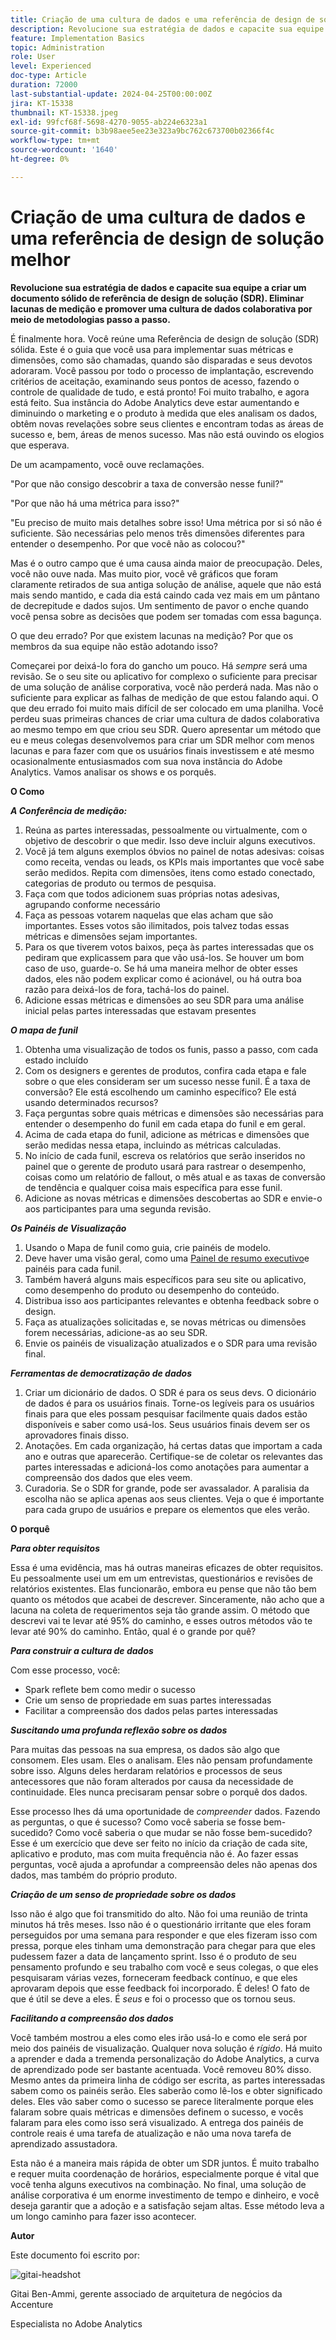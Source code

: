 ```yaml
---
title: Criação de uma cultura de dados e uma referência de design de solução melhor
description: Revolucione sua estratégia de dados e capacite sua equipe a criar um documento sólido de Referência de design de solução (SDR). Eliminar lacunas de medição e promover uma cultura de dados colaborativa por meio de metodologias passo a passo.
feature: Implementation Basics
topic: Administration
role: User
level: Experienced
doc-type: Article
duration: 72000
last-substantial-update: 2024-04-25T00:00:00Z
jira: KT-15338
thumbnail: KT-15338.jpeg
exl-id: 99fcf68f-5698-4270-9055-ab224e6323a1
source-git-commit: b3b98aee5ee23e323a9bc762c673700b02366f4c
workflow-type: tm+mt
source-wordcount: '1640'
ht-degree: 0%

---
```


# Criação de uma cultura de dados e uma referência de design de solução melhor

**Revolucione sua estratégia de dados e capacite sua equipe a criar um documento sólido de referência de design de solução (SDR). Eliminar lacunas de medição e promover uma cultura de dados colaborativa por meio de metodologias passo a passo.**

É finalmente hora. Você reúne uma Referência de design de solução (SDR) sólida. Este é o guia que você usa para implementar suas métricas e dimensões, como são chamadas, quando são disparadas e seus devotos adoraram. Você passou por todo o processo de implantação, escrevendo critérios de aceitação, examinando seus pontos de acesso, fazendo o controle de qualidade de tudo, e está pronto! Foi muito trabalho, e agora está feito. Sua instância do Adobe Analytics deve estar aumentando e diminuindo o marketing e o produto à medida que eles analisam os dados, obtêm novas revelações sobre seus clientes e encontram todas as áreas de sucesso e, bem, áreas de menos sucesso. Mas não está ouvindo os elogios que esperava.

De um acampamento, você ouve reclamações.

&quot;Por que não consigo descobrir a taxa de conversão nesse funil?&quot;

&quot;Por que não há uma métrica para isso?&quot;

&quot;Eu preciso de muito mais detalhes sobre isso! Uma métrica por si só não é suficiente. São necessárias pelo menos três dimensões diferentes para entender o desempenho. Por que você não as colocou?&quot;

Mas é o outro campo que é uma causa ainda maior de preocupação. Deles, você não ouve nada. Mas muito pior, você vê gráficos que foram claramente retirados de sua antiga solução de análise, aquele que não está mais sendo mantido, e cada dia está caindo cada vez mais em um pântano de decrepitude e dados sujos. Um sentimento de pavor o enche quando você pensa sobre as decisões que podem ser tomadas com essa bagunça.

O que deu errado? Por que existem lacunas na medição? Por que os membros da sua equipe não estão adotando isso?

Começarei por deixá-lo fora do gancho um pouco. Há *sempre* será uma revisão. Se o seu site ou aplicativo for complexo o suficiente para precisar de uma solução de análise corporativa, você não perderá nada. Mas não o suficiente para explicar as falhas de medição de que estou falando aqui. O que deu errado foi muito mais difícil de ser colocado em uma planilha. Você perdeu suas primeiras chances de criar uma cultura de dados colaborativa ao mesmo tempo em que criou seu SDR. Quero apresentar um método que eu e meus colegas desenvolvemos para criar um SDR melhor com menos lacunas e para fazer com que os usuários finais investissem e até mesmo ocasionalmente entusiasmados com sua nova instância do Adobe Analytics. Vamos analisar os shows e os porquês.

**O Como**

***A Conferência de medição:***

1. Reúna as partes interessadas, pessoalmente ou virtualmente, com o objetivo de descobrir o que medir. Isso deve incluir alguns executivos.
1. Você já tem alguns exemplos óbvios no painel de notas adesivas: coisas como receita, vendas ou leads, os KPIs mais importantes que você sabe serão medidos. Repita com dimensões, itens como estado conectado, categorias de produto ou termos de pesquisa.
1. Faça com que todos adicionem suas próprias notas adesivas, agrupando conforme necessário
1. Faça as pessoas votarem naquelas que elas acham que são importantes. Esses votos são ilimitados, pois talvez todas essas métricas e dimensões sejam importantes.
1. Para os que tiverem votos baixos, peça às partes interessadas que os pediram que explicassem para que vão usá-los. Se houver um bom caso de uso, guarde-o. Se há uma maneira melhor de obter esses dados, eles não podem explicar como é acionável, ou há outra boa razão para deixá-los de fora, tachá-los do painel.
1. Adicione essas métricas e dimensões ao seu SDR para uma análise inicial pelas partes interessadas que estavam presentes

***O mapa de funil***

1. Obtenha uma visualização de todos os funis, passo a passo, com cada estado incluído
1. Com os designers e gerentes de produtos, confira cada etapa e fale sobre o que eles consideram ser um sucesso nesse funil. É a taxa de conversão? Ele está escolhendo um caminho específico? Ele está usando determinados recursos?
1. Faça perguntas sobre quais métricas e dimensões são necessárias para entender o desempenho do funil em cada etapa do funil e em geral.
1. Acima de cada etapa do funil, adicione as métricas e dimensões que serão medidas nessa etapa, incluindo as métricas calculadas.
1. No início de cada funil, escreva os relatórios que serão inseridos no painel que o gerente de produto usará para rastrear o desempenho, coisas como um relatório de fallout, o mês atual e as taxas de conversão de tendência e qualquer coisa mais específica para esse funil.
1. Adicione as novas métricas e dimensões descobertas ao SDR e envie-o aos participantes para uma segunda revisão.

***Os Painéis de Visualização***

1. Usando o Mapa de funil como guia, crie painéis de modelo.
1. Deve haver uma visão geral, como uma [Painel de resumo executivo](driving-success-with-executive-summary-dashboards.md)e painéis para cada funil.
1. Também haverá alguns mais específicos para seu site ou aplicativo, como desempenho do produto ou desempenho do conteúdo.
1. Distribua isso aos participantes relevantes e obtenha feedback sobre o design.
1. Faça as atualizações solicitadas e, se novas métricas ou dimensões forem necessárias, adicione-as ao seu SDR.
1. Envie os painéis de visualização atualizados e o SDR para uma revisão final.

***Ferramentas de democratização de dados***

1. Criar um dicionário de dados. O SDR é para os seus devs. O dicionário de dados é para os usuários finais. Torne-os legíveis para os usuários finais para que eles possam pesquisar facilmente quais dados estão disponíveis e saber como usá-los. Seus usuários finais devem ser os aprovadores finais disso.
1. Anotações. Em cada organização, há certas datas que importam a cada ano e outras que aparecerão. Certifique-se de coletar os relevantes das partes interessadas e adicioná-los como anotações para aumentar a compreensão dos dados que eles veem.
1. Curadoria. Se o SDR for grande, pode ser avassalador. A paralisia da escolha não se aplica apenas aos seus clientes. Veja o que é importante para cada grupo de usuários e prepare os elementos que eles verão.

**O porquê**

***Para obter requisitos***

Essa é uma evidência, mas há outras maneiras eficazes de obter requisitos. Eu pessoalmente usei um em um entrevistas, questionários e revisões de relatórios existentes. Elas funcionarão, embora eu pense que não tão bem quanto os métodos que acabei de descrever. Sinceramente, não acho que a lacuna na coleta de requerimentos seja tão grande assim. O método que descrevi vai te levar até 95% do caminho, e esses outros métodos vão te levar até 90% do caminho. Então, qual é o grande por quê?

***Para construir a cultura de dados***

Com esse processo, você:

- Spark reflete bem como medir o sucesso
- Crie um senso de propriedade em suas partes interessadas
- Facilitar a compreensão dos dados pelas partes interessadas

***Suscitando uma profunda reflexão sobre os dados***

Para muitas das pessoas na sua empresa, os dados são algo que consomem. Eles usam. Eles o analisam. Eles não pensam profundamente sobre isso. Alguns deles herdaram relatórios e processos de seus antecessores que não foram alterados por causa da necessidade de continuidade. Eles nunca precisaram pensar sobre o porquê dos dados.

Esse processo lhes dá uma oportunidade de *compreender* dados. Fazendo as perguntas, o que é sucesso? Como você saberia se fosse bem-sucedido? Como você saberia o que mudar se não fosse bem-sucedido? Esse é um exercício que deve ser feito no início da criação de cada site, aplicativo e produto, mas com muita frequência não é. Ao fazer essas perguntas, você ajuda a aprofundar a compreensão deles não apenas dos dados, mas também do próprio produto.

***Criação de um senso de propriedade sobre os dados***

Isso não é algo que foi transmitido do alto. Não foi uma reunião de trinta minutos há três meses. Isso não é o questionário irritante que eles foram perseguidos por uma semana para responder e que eles fizeram isso com pressa, porque eles tinham uma demonstração para chegar para que eles pudessem fazer a data de lançamento sprint. Isso é o produto de seu pensamento profundo e seu trabalho com você e seus colegas, o que eles pesquisaram várias vezes, forneceram feedback contínuo, e que eles aprovaram depois que esse feedback foi incorporado. É deles! O fato de que é útil se deve a eles. É *seus* e foi o processo que os tornou seus.

***Facilitando a compreensão dos dados***

Você também mostrou a eles como eles irão usá-lo e como ele será por meio dos painéis de visualização. Qualquer nova solução é *rígido*. Há muito a aprender e dada a tremenda personalização do Adobe Analytics, a curva de aprendizado pode ser bastante acentuada. Você removeu 80% disso. Mesmo antes da primeira linha de código ser escrita, as partes interessadas sabem como os painéis serão. Eles saberão como lê-los e obter significado deles. Eles vão saber como o sucesso se parece literalmente porque eles falaram sobre quais métricas e dimensões definem o sucesso, e vocês falaram para eles como isso será visualizado. A entrega dos painéis de controle reais é uma tarefa de atualização e não uma nova tarefa de aprendizado assustadora.

Esta não é a maneira mais rápida de obter um SDR juntos. É muito trabalho e requer muita coordenação de horários, especialmente porque é vital que você tenha alguns executivos na combinação. No final, uma solução de análise corporativa é um enorme investimento de tempo e dinheiro, e você deseja garantir que a adoção e a satisfação sejam altas. Esse método leva a um longo caminho para fazer isso acontecer.

**Autor**

Este documento foi escrito por:

![gitai-headshot](assets/gitai-headshot-150.jpg)

Gitai Ben-Ammi, gerente associado de arquitetura de negócios da Accenture

Especialista no Adobe Analytics
